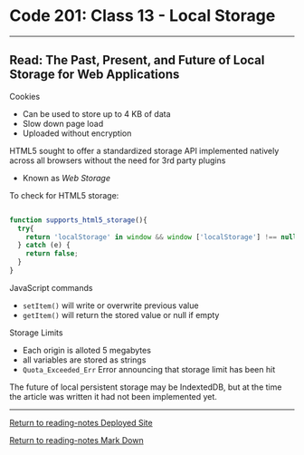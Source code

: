 # Code 201: Class 13 - Local Storage

***

## Read: The Past, Present, and Future of Local Storage for Web Applications

Cookies

- Can be used to store up to 4 KB of data
- Slow down page load 
- Uploaded without encryption

HTML5 sought to offer a standardized storage API implemented natively across all browsers without the need for 3rd party plugins

- Known as *Web Storage* 

To check for HTML5 storage:

```js

function supports_html5_storage(){
  try{
    return 'localStorage' in window && window ['localStorage'] !== null;
  } catch (e) {
    return false;
  }
}

```

JavaScript commands

- `setItem()` will write or overwrite previous value
- `getItem()` will return the stored value or null if empty

Storage Limits

- Each origin is alloted 5 megabytes
- all variables are stored as strings
- `Quota_Exceeded_Err` Error announcing that storage limit has been hit

The future of local persistent storage may be IndextedDB, but at the time the article was written it had not been implemented yet.


***

[Return to reading-notes Deployed Site](https://paneks19.github.io/reading-notes/)

[Return to reading-notes Mark Down](https://github.com/paneks19/reading-notes)
